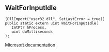 ## WaitForInputIdle

```
[DllImport("user32.dll", SetLastError = true)]
public static extern uint WaitForInputIdle(
   IntPtr hProcess,
   uint dwMilliseconds
);
```

[Microsoft documentation](https://docs.microsoft.com/en-us/windows/win32/api/winuser/nf-winuser-waitforinputidle)
